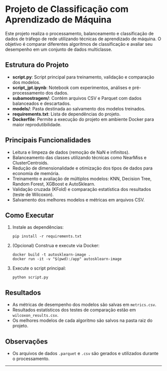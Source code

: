 ﻿# Projeto de Classificação com Aprendizado de Máquina

Este projeto realiza o processamento, balanceamento e classificação de dados de tráfego de rede utilizando técnicas de aprendizado de máquina. O objetivo é comparar diferentes algoritmos de classificação e avaliar seu desempenho em um conjunto de dados multiclasse.

## Estrutura do Projeto

- **script.py**: Script principal para treinamento, validação e comparação dos modelos.
- **script_jpt.ipynb**: Notebook com experimentos, análises e pré-processamento dos dados.
- **subamostragem/**: Contém arquivos CSV e Parquet com dados balanceados e descartados.
- **models/**: Pasta destinada ao salvamento dos modelos treinados.
- **requirements.txt**: Lista de dependências do projeto.
- **Dockerfile**: Permite a execução do projeto em ambiente Docker para maior reprodutibilidade.

## Principais Funcionalidades

- Leitura e limpeza de dados (remoção de NaN e infinitos).
- Balanceamento das classes utilizando técnicas como NearMiss e ClusterCentroids.
- Redução de dimensionalidade e otimização dos tipos de dados para economia de memória.
- Treinamento e avaliação de múltiplos modelos: KNN, Decision Tree, Random Forest, XGBoost e AutoSklearn.
- Validação cruzada (KFold) e comparação estatística dos resultados (teste de Wilcoxon).
- Salvamento dos melhores modelos e métricas em arquivos CSV.

## Como Executar

1. Instale as dependências:
   ```
   pip install -r requirements.txt
   ```
2. (Opcional) Construa e execute via Docker:
   ```
   docker build -t autosklearn-image .
   docker run -it -v "$(pwd):/app" autosklearn-image
   ```
3. Execute o script principal:
   ```
   python script.py
   ```

## Resultados

- As métricas de desempenho dos modelos são salvas em `metrics.csv`.
- Resultados estatísticos dos testes de comparação estão em `wilcoxon_results.csv`.
- Os melhores modelos de cada algoritmo são salvos na pasta raiz do projeto.

## Observações

- Os arquivos de dados `.parquet` e `.csv` são gerados e utilizados durante o processamento.

---
